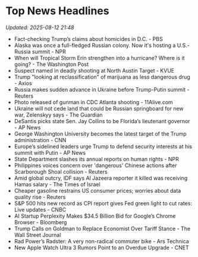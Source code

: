 # Top News Headlines

_Updated: 2025-08-12 21:48_

- Fact-checking Trump’s claims about homicides in D.C. - PBS
- Alaska was once a full-fledged Russian colony. Now it's hosting a U.S.-Russia summit - NPR
- When will Tropical Storm Erin strengthen into a hurricane? Where is it going? - The Washington Post
- Suspect named in deadly shooting at North Austin Target - KVUE
- Trump "looking at reclassification" of marijuana as less dangerous drug - Axios
- Russia makes sudden advance in Ukraine before Trump-Putin summit - Reuters
- Photo released of gunman in CDC Atlanta shooting - 11Alive.com
- Ukraine will not cede land that could be Russian springboard for new war, Zelenskyy says - The Guardian
- DeSantis picks state Sen. Jay Collins to be Florida’s lieutenant governor - AP News
- George Washington University becomes the latest target of the Trump administration - CNN
- Europe’s sidelined leaders urge Trump to defend security interests at his summit with Putin - AP News
- State Department slashes its annual reports on human rights - NPR
- Philippines voices concern over 'dangerous' Chinese actions after Scarborough Shoal collision - Reuters
- Amid global outcry, IDF says Al Jazeera reporter it killed was receiving Hamas salary - The Times of Israel
- Cheaper gasoline restrains US consumer prices; worries about data quality rise - Reuters
- S&P 500 hits new record as CPI report gives Fed green light to cut rates: Live updates - CNBC
- AI Startup Perplexity Makes $34.5 Billion Bid for Google’s Chrome Browser - Bloomberg
- Trump Calls on Goldman to Replace Economist Over Tariff Stance - The Wall Street Journal
- Rad Power’s Radster: A very non-radical commuter bike - Ars Technica
- New Apple Watch Ultra 3 Rumors Point to an Overdue Upgrade - CNET